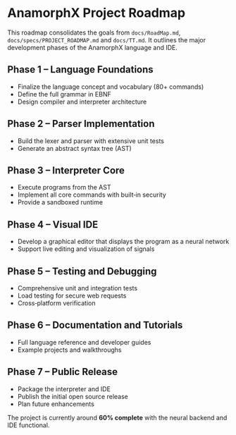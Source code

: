 # AnamorphX Project Roadmap

This roadmap consolidates the goals from `docs/RoadMap.md`, `docs/specs/PROJECT_ROADMAP.md` and `docs/TT.md`.
It outlines the major development phases of the AnamorphX language and IDE.

## Phase 1 – Language Foundations
- Finalize the language concept and vocabulary (80+ commands)
- Define the full grammar in EBNF
- Design compiler and interpreter architecture

## Phase 2 – Parser Implementation
- Build the lexer and parser with extensive unit tests
- Generate an abstract syntax tree (AST)

## Phase 3 – Interpreter Core
- Execute programs from the AST
- Implement all core commands with built‑in security
- Provide a sandboxed runtime

## Phase 4 – Visual IDE
- Develop a graphical editor that displays the program as a neural network
- Support live editing and visualization of signals

## Phase 5 – Testing and Debugging
- Comprehensive unit and integration tests
- Load testing for secure web requests
- Cross‑platform verification

## Phase 6 – Documentation and Tutorials
- Full language reference and developer guides
- Example projects and walkthroughs

## Phase 7 – Public Release
- Package the interpreter and IDE
- Publish the initial open source release
- Plan future enhancements

The project is currently around **60% complete** with the neural backend and IDE functional.

